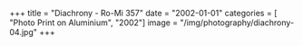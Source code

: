 +++
title = "Diachrony - Ro-Mi 357"
date = "2002-01-01"
categories = [ "Photo Print on Aluminium", "2002"]
image = "/img/photography/diachrony-04.jpg"
+++

